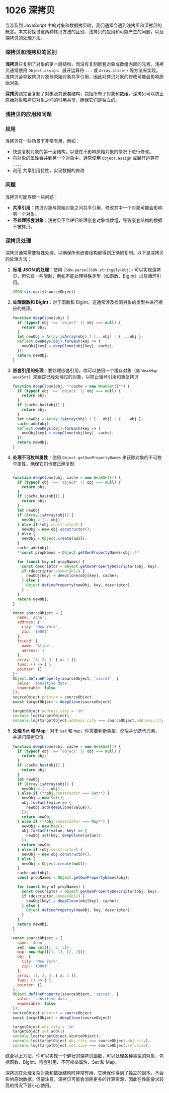 # 1026 深拷贝

当涉及到 JavaScript 中的对象和数据拷贝时，我们通常会遇到浅拷贝和深拷贝的概念。本文将探讨这两种拷贝方法的区别、浅拷贝的应用和可能产生的问题，以及深拷贝的处理方法。

### 深拷贝和浅拷贝的区别

**浅拷贝**只复制了对象的第一层结构，而没有复制嵌套对象或数组内部的元素。浅拷贝通常使用 `Object.assign`、展开运算符 `...` 或 `Array.slice()` 等方法来实现。浅拷贝会导致拷贝对象与原始对象共享引用，因此对拷贝对象的修改可能会影响原始对象。

**深拷贝**则完全复制了对象及其嵌套结构，包括所有子对象和数组。深拷贝可以防止原始对象和拷贝对象之间的引用共享，确保它们是独立的。

### 浅拷贝的应用和问题

### 应用

浅拷贝在一些场景下非常有用，例如：

- 快速复制对象的第一层结构，以便在不影响原始对象的情况下进行修改。
- 将对象的属性合并到另一个对象中，通常使用 `Object.assign` 或展开运算符 `...`。
- 利用 共享引用特性，实现数据的修改

### 问题

浅拷贝可能导致一些问题：

- **共享引用**：拷贝对象与原始对象之间共享引用，修改其中一个对象可能会影响另一个对象。
- **不处理嵌套对象**：浅拷贝不会递归处理嵌套对象或数组，导致嵌套结构的数据不被拷贝。

### 深拷贝处理

深拷贝通常需要特殊处理，以确保所有嵌套结构都得到正确的复制。以下是深拷贝的处理方法：

1. **标准 JSON 的处理**：使用 `JSON.parse(JSON.stringify(obj))` 可以实现深拷贝，但它有一些限制，例如不能处理特殊类型（如函数、BigInt）以及循环引用。
    
    ```jsx
    JSON.stringify(sourceObject)
    
    ```
    
2. **处理函数和 BigInt**：对于函数和 BigInt。这通常涉及检测对象的类型并进行相应的处理。
    
    ```jsx
    function deepClone(obj) {
      if (typeof obj !== 'object' || obj === null) {
        return obj;
      }
      let newObj = Array.isArray(obj) ? [...obj] : { ...obj };
      Reflect.ownKeys(obj).forEach(key => {
        newObj[key] = deepClone(obj[key], cache);
      });
      return newObj;
    }
    ```
    
3. **嵌套引用的处理**：要处理嵌套引用，你可以使用一个缓存对象（如 `WeakMap` `weakSet`）来跟踪已经处理过的对象，以防止循环引用和重复拷贝
    
    ```jsx
    function deepClone(obj, **cache = new WeakSet()**) {
      if (typeof obj !== 'object' || obj === null) {
        return obj;
      }
      if (cache.has(obj)) {
        return obj;
      }
      let newObj = Array.isArray(obj) ? [...obj] : { ...obj };
      cache.add(obj);  
      Reflect.ownKeys(obj).forEach(key => {
        newObj[key] = deepClone(obj[key], cache);
      });
      return newObj;
    }
    ```
    
4. **处理不可枚举属性**：使用 `Object.getOwnPropertyNames` 来获取对象的不可枚举属性，确保它们也被正确复制
    
    ```jsx
    
    function deepClone(obj, cache = new WeakSet()) {
      if (typeof obj !== 'object' || obj === null) {
        return obj;
      }
      if (cache.has(obj)) {
        return obj;
      }
      let newObj 
      if (Array.isArray(obj)) {
        newObj = [...obj];
      } else if (obj.constructor) {
        newObj = new obj.constructor();
      } else {
        newObj = Object.create(null);
      }
      cache.add(obj);
      **const propNames = Object.getOwnPropertyNames(obj);**
    
      for (const key of propNames) {
        const descriptor = Object.getOwnPropertyDescriptor(obj, key);
        if (descriptor.enumerable) {
          newObj[key] = deepClone(obj[key], cache);
        } else {
          Object.defineProperty(newObj, key, descriptor);
        }
      }
      return newObj;
    }
    
    const sourceObject = {
      name: 'John',
      address: {
        city: 'New York',
        zip: '10001'
      },
      friend: {
        name: 'Alice',
        address: 1
      },
      array: [1, 2, 3, { a: 1 }],
      func: () => { },
      pointer: {}
    };
    Object.defineProperty(sourceObject, 'secret', {
      value: 'sensitive data',
      enumerable: false
    });
    sourceObject.pointer = sourceObject
    const targetObject = deepClone(sourceObject)
    
    targetObject.address.city = 'sh'
    console.log(targetObject);
    console.log(targetObject.address.city === sourceObject.address.city);
    ```
    
5. **处理 Set 和 Map**：对于 `Set` 和 `Map`，你需要判断类型，然后手动迭代元素，并递归深拷贝值
    
    ```jsx
    function deepClone(obj, cache = new WeakSet()) {
      if (typeof obj !== 'object' || obj === null) {
        return obj;
      }
      if (cache.has(obj)) {
        return obj;
      }
      let newObj
      if (Array.isArray(obj)) {
        newObj = [...obj];
      } else if (**obj.constructor === Set**) {
        newObj = new Set();
        obj.forEach(value => {
          newObj.add(deepClone(value));
        });
        return newObj
      } else if (**obj.constructor === Map**) {
        newObj = new Map();
        obj.forEach((value, key) => {
          newObj.set(key, deepClone(value));
        });
        return newObj
      } else if (obj.constructor) {
        newObj = new obj.constructor();
      } else {
        newObj = Object.create(null);
      }
      cache.add(obj);
      const propNames = Object.getOwnPropertyNames(obj);
    
      for (const key of propNames) {
        const descriptor = Object.getOwnPropertyDescriptor(obj, key);
        if (descriptor.enumerable) {
          newObj[key] = deepClone(obj[key], cache);
        } else {
          Object.defineProperty(newObj, key, descriptor);
        }
      }
      return newObj;
    }
    
    const sourceObject = {
      name: 'John',
      set: new Set([1, 2, 3]),
      map: new Map([[1, 1], [2, 2]]),
      obj: {
        city: 'New York',
        zip: '10001'
      },
      array: [1, 2, 3, { a: 1 }],
      func: () => { },
      pointer: {}
    };
    Object.defineProperty(sourceObject, 'secret', {
      value: 'sensitive data',
      enumerable: false
    });
    sourceObject.pointer = sourceObject
    const targetObject = deepClone(sourceObject)
    
    targetObject.obj.city = 'sh'
    targetObject.set.add(1)
    console.log(targetObject,sourceObject);
    console.log(targetObject.obj.city === sourceObject.obj.city);
    console.log(targetObject.set.size === sourceObject.set.size);
    ```
    

综合以上方法，你可以实现一个健壮的深拷贝函数，可以处理各种类型的对象，包括函数、BigInt、嵌套引用、不可枚举属性、Set 和 Map。

深拷贝在处理复杂对象和数据结构时非常有用，它确保你得到了独立的副本，不会影响原始数据。但要注意，深拷贝可能会消耗更多的计算资源，因此在性能要求较高的情况下要小心使用。